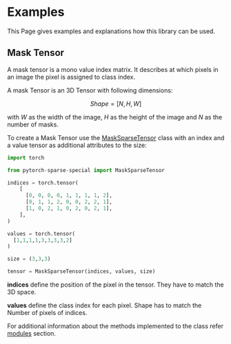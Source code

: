 # Examples

This Page gives examples and explanations how this library can be used.

## Mask Tensor

A mask tensor is a mono value index matrix. It describes at which pixels in an image the pixel is assigned to class index.

A mask Tensor is an 3D Tensor with following dimensions:

$$Shape = [N, H, W]$$

with $W$ as the width of the image, $H$ as the height of the image and $N$ as the number of masks.

To create a Mask Tensor use the [MaskSparseTensor](modules.md/#pytorch_sparse_special.special.sparse_mask.SparseMasksTensor) class with an index and a value tensor as additional attributes to the size:

```python
import torch

from pytorch-sparse-special import MaskSparseTensor

indices = torch.tensor(
    [
      [0, 0, 0, 0, 1, 1, 1, 1, 2],
      [0, 1, 1, 2, 0, 0, 2, 2, 1],
      [1, 0, 2, 1, 0, 2, 0, 2, 1],
    ],
)

values = torch.tensor(
  [1,1,1,1,3,3,3,3,2]
)

size = (3,3,3)

tensor = MaskSparseTensor(indices, values, size)

```

**indices** define the position of the pixel in the tensor. They have to match the 3D space.

**values** define the class index for each pixel. Shape has to match the Number of pixels of indices.

For additional information about the methods implemented to the class refer [modules](modules.md/#pytorch_sparse_special.special.sparse_mask.SparseMasksTensor.area_per_mask) section.
